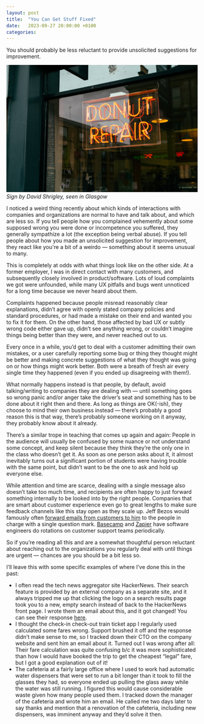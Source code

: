 ```yaml
---
layout: post
title:  "You Can Get Stuff Fixed"
date:   2023-09-27 20:00:00 +0100
categories:
---
```


You should probably be less reluctant to provide unsolicited suggestions for improvement.

![](/assets/posts/2023-09-27-get-stuff-fixed/donut-repair.jpg)
*Sign by David Shrigley, seen in Glasgow*

I noticed a weird thing recently about which kinds of interactions with companies and organizations are normal to have and talk about, and which are less so. If you tell people how you complained vehemently about some supposed wrong you were done or incompetence you suffered, they generally sympathize a lot (the exception being verbal abuse). If you tell people about how you made an unsolicited suggestion for improvement, they react like you're a bit of a weirdo — something about it seems unusual to many.

This is completely at odds with what things look like on the other side. At a former employer, I was in direct contact with many customers, and subsequently closely involved in product/software. Lots of loud complaints we got were unfounded, while many UX pitfalls and bugs went unnoticed for a long time because we never heard about them.

Complaints happened because people misread reasonably clear explanations, didn’t agree with openly stated company policies and standard procedures, or had made a mistake on their end and wanted you to fix it for them. On the other hand, those affected by bad UX or subtly wrong code either gave up, didn’t see anything wrong, or couldn’t imagine things being better than they were, and never reached out to us.

Every once in a while, you’d get to deal with a customer admitting their own mistakes, or a user carefully reporting some bug or thing they thought might be better and making concrete suggestions of what they thought was going on or how things might work better. Both were a breath of fresh air every single time they happened (even if you ended up disagreeing with them!).

What normally happens instead is that people, by default, avoid talking/writing to companies they are dealing with — until something goes so wrong panic and/or anger take the driver’s seat and something has to be done about it right then and there. As long as things are OK(-ish), they choose to mind their own business instead — there’s probably a good reason this is that way, there’s probably someone working on it anyway, they probably know about it already.

There’s a similar trope in teaching that comes up again and again: People in the audience will usually be confused by some nuance or not understand some concept, and keep silent because they think they’re the only one in the class who doesn’t get it. As soon as one person asks about it, it almost inevitably turns out a significant portion of students were having trouble with the same point, but didn’t want to be the one to ask and hold up everyone else.

While attention and time are scarce, dealing with a single message also doesn’t take too much time, and recipients are often happy to just forward something internally to be looked into by the right people. Companies that are smart about customer experience even go to great lengths to make sure feedback channels like this stay open as they scale up. Jeff Bezos would famously often <a href='https://www.inc.com/bill-murphy-jr/5-years-later-jeff-bezos-just-confirmed-jeff-bezos-question-mark-method-that-scares-heck-out-of-everyone-at-amazon-heres-how-it-works.html#:~:text=It%27s%20shorthand%20%5Bfor%5D%2C%20%27,and%20%22a%20big%20deal.%22' target="_blank">forward emails from customers to him</a> to the people in charge with a single question mark. <a href='https://twitter.com/jasonfried/status/565268390508781568?lang=en' target="_blank">Basecamp</a> and <a href='https://zapier.com/blog/everyone-on-support/' target="_blank">Zapier</a> have software engineers do rotations on customer support teams periodically.

So if you’re reading all this and are a somewhat thoughtful person reluctant about reaching out to the organizations you regularly deal with until things are urgent — chances are you should be a bit less so.

I’ll leave this with some specific examples of where I’ve done this in the past:

* I often read the tech news aggregator site HackerNews. Their search feature is provided by an external company as a separate site, and it always tripped me up that clicking the logo on a search results page took you to a new, empty search instead of back to the HackerNews front page. I wrote them an email about this, and it got changed! You can see their response <a href='https://twitter.com/bschne/status/1631740645411880975' target="_blank">here</a>.
* I thought the check-in check-out train ticket app I regularly used calculated some fares wrong. Support brushed it off and the response didn’t make sense to me, so I tracked down their CTO on the company website and sent him an email about it. Turned out I was wrong after all: Their fare calculation was quite confusing b/c it was more sophisticated than how I would have booked the trip to get the cheapest “legal” fare, but I got a good explanation out of it!
* The cafeteria at a fairly large office where I used to work had automatic water dispensers that were set to run a bit longer than it took to fill the glasses they had, so everyone ended up pulling the glass away while the water was still running. I figured this would cause considerable waste given how many people used them. I tracked down the manager of the cafeteria and wrote him an email. He called me two days later to say thanks and mention that a renovation of the cafeteria, including new dispensers, was imminent anyway and they’d solve it then.
